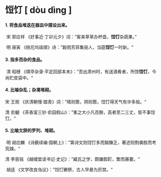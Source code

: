 # 饾饤			[ dòu dìng ]

#### 1. 将食品堆迭在器皿中摆设出来。

​	 宋 郭应祥  《好事近·丁卯元夕》词：“客来草草办杯盘，**饾饤**杂蔬果。”

​	 明 唐寅 《桃花坞祓禊》诗：”穀雨芳菲集丽人，当筵**饾饤**一时新。“

#### 3. 指多而杂的食品。

​	清 昭槤  《啸亭杂录·平定回部本末》：”吾出肃州时，有送酒肴者，所馀**饾饤**，今尚贮皮袋中。“

#### 4. 比喻杂乱；杂凑堆砌。

   宋 王观 《庆清朝慢·踏青》词：”晴则箇，阴则箇，饾饤得天气有许多般。“

   清 俞樾 《茶香室三钞·俞园假山》：”峯之大小凡百餘，高者至二三丈，皆不事饾饤。“

#### 5. 比喻文辞的罗列、堆砌。

​	明 胡应麟  《诗薮续编·国朝上》：”第诗文则饾饤多而鎔鍊乏，著述则剽袭胜而考究疎。“

   清 李慈铭 《越缦堂读书记·史记》：”臧氏之学，颇嫌餖飣，繁而寡要。“

​	胡适  《文学改良刍议》：”饾饤獭祭，古人早悬为厉禁。“









